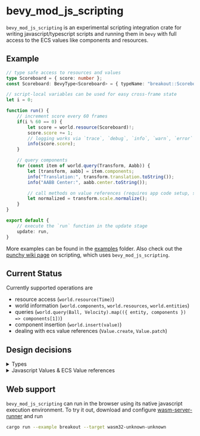 # bevy_mod_js_scripting

`bevy_mod_js_scripting` is an experimental scripting integration crate for writing javascript/typescript scripts and running them
in `bevy` with full access to the ECS values like components and resources.


## Example

```ts
// type safe access to resources and values
type Scoreboard = { score: number };
const Scoreboard: BevyType<Scoreboard> = { typeName: "breakout::Scoreboard" };

// script-local variables can be used for easy cross-frame state
let i = 0;

function run() {
    // increment score every 60 frames
    if(i % 60 == 0) {
        let score = world.resource(Scoreboard)!;
        score.score += 1;
        // logging works via `trace`, `debug`, `info`, `warn`, `error`
        info(score.score);
    }

    // query components
    for (const item of world.query(Transform, Aabb)) {
        let [transform, aabb] = item.components;
        info("Translation:", transform.translation.toString());
        info("AABB Center:", aabb.center.toString());

        // call methods on value references (requires app code setup, see headless.rs)
        let normalized = transform.scale.normalize();
    }
}

export default {
    // execute the `run` function in the update stage
    update: run,
}
```

More examples can be found in the [examples](./examples/) folder.
Also check out the [punchy wiki page](https://github.com/fishfolks/punchy/wiki/Scripting) on scripting, which uses `bevy_mod_js_scripting`.

## Current Status

Currently supported operations are 
- resource access (`world.resource(Time)`)
- world information (`world.components`, `world.resources`, `world.entities`)
- queries (`world.query(Ball, Velocity).map(({ entity, components }) => components[1])`)
- component insertion (`world.insert(value)`)
- dealing with ecs value references (`Value.create`, `Value.patch`)

## Design decisions

<details>
<summary>Types</summary>

In `bevy_ecs`, the common methods for dealing with ECS values all take a type parameter, like 
```rs
world.resource::<T>(); // or
world.query<(Entity, &Component)>();
```
Ideally we would be able to write
```ts
let time = world.resource<Time>();
```
as well in typescript, but since typescript just transpiles to javascript without adding any new runtime capabilities, we cannot associate any runtime values with the `Time` type.


Instead, what we need to do is write `type` definition with an associated variable of type `BevyType<T>`, which contains the referenced type's type name.

```ts
type Transform = {
  translation: Vec3,
  rotation: Quat,
  scale: Vec3,
};
const Transform: BevyType<Transform> = {
    typeName: "bevy_transform::components::global_transform::GlobalTransform"
};

// `world.resource` is typed so that typescript can infer `transform` to be of type `Transform | undefined`
let transform = world.resource(Transform);
```

Similarly, queries list their types like
```ts
for (item of world.query(Ball, Velocity)) {
    info(item.entity);
    let [_ball, velocity] = item.components;
    // velocity is properly typed
}
```

Currently, there is a pregenerated list of bevy types in [./types/bevy_types.ts](./types/bevy_types.ts), and you can also just define your own ones.
    
In the future we may include a utility for automatically generating the typescript definitions for your game in a `build.rs` script, so that you don't need to manually write or re-generate them.

</details>
<details>
<summary>Javascript Values & ECS Value references</summary>

When you call `world.resource` (or any other method returning references to ECS values), what you get is not just a simple javascript object corresponding to the rust value, but instead a `Proxy` which defers all accesses/modifications to the actual value inside the bevy world.

Only leaf values, like `transform.translation.x`, which can be natively represented as a javascript primitive, are automatically converted to/from the rust representation on gets and sets.

This means that
```ts
let transform = world.resource(Transform);
let translation = transform.translation;
// typeof translation.x == "number"
translation.x = 3.0;
```

If you want to create a new value reference, for example for inserting a new resource, the current APIs to do that are `Value.create` and `Value.patch`.

```ts
let transform = Value.create(Transform);
let vec3 = Value.create(Vec3, { x: 0.0, y: 1.0, z: 2.0 });
transform.translation = vec3;
world.insertResource(Transform, transform);
```

Expect to see changes in this area as we figure out the best way to deal with the interaction of javascript objects and value references.
</details>

## Web support

`bevy_mod_js_scripting` can run in the browser using its native javascript execution environment.
To try it out, download and configure [wasm-server-runner](https://github.com/jakobhellermann/wasm-server-runner) and run
```sh
cargo run --example breakout --target wasm32-unknown-unknown
```
